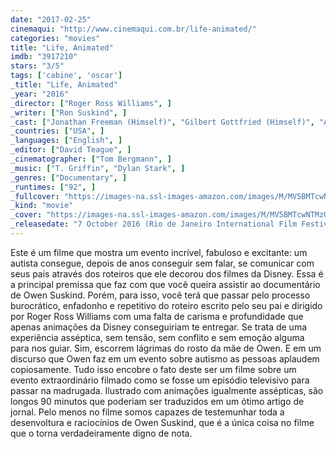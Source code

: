 ```yaml
---
date: "2017-02-25"
cinemaqui: "http://www.cinemaqui.com.br/life-animated/"
categories: "movies"
title: "Life, Animated"
imdb: "3917210"
stars: "3/5"
tags: ['cabine', 'oscar']
_title: "Life, Animated"
_year: "2016"
_director: ["Roger Ross Williams", ]
_writer: ["Ron Suskind", ]
_cast: ["Jonathan Freeman (Himself)", "Gilbert Gottfried (Himself)", "Alan Rosenblatt (Himself)", "Owen Suskind (Himself)", "Ron Suskind (Himself)", ]
_countries: ["USA", ]
_languages: ["English", ]
_editor: ["David Teague", ]
_cinematographer: ["Tom Bergmann", ]
_music: ["T. Griffin", "Dylan Stark", ]
_genres: ["Documentary", ]
_runtimes: ["92", ]
_fullcover: "https://images-na.ssl-images-amazon.com/images/M/MV5BMTcwNTMzODI4Nl5BMl5BanBnXkFtZTgwMjM2NTQxOTE@.jpg"
_kind: "movie"
_cover: "https://images-na.ssl-images-amazon.com/images/M/MV5BMTcwNTMzODI4Nl5BMl5BanBnXkFtZTgwMjM2NTQxOTE@._V1._SX97_SY140_.jpg"
_releasedate: "7 October 2016 (Rio de Janeiro International Film Festival)"
---
```

Este é um filme que mostra um evento incrível, fabuloso e excitante: um autista consegue, depois de anos conseguir sem falar, se comunicar com seus pais através dos roteiros que ele decorou dos filmes da Disney. Essa é a principal premissa que faz com que você queira assistir ao documentário de Owen Suskind. Porém, para isso, você terá que passar pelo processo burocrático, enfadonho e repetitivo do roteiro escrito pelo seu pai e dirigido por Roger Ross Williams com uma falta de carisma e profundidade que apenas animações da Disney conseguiriam te entregar. Se trata de uma experiência asséptica, sem tensão, sem conflito e sem emoção alguma para nos guiar. Sim, escorrem lágrimas do rosto da mãe de Owen. E em um discurso que Owen faz em um evento sobre autismo as pessoas aplaudem copiosamente. Tudo isso encobre o fato deste ser um filme sobre um evento extraordinário filmado como se fosse um episódio televisivo para passar na madrugada. Ilustrado com animações igualmente assépticas, são longos 90 minutos que poderiam ser traduzidos em um ótimo artigo de jornal. Pelo menos no filme somos capazes de testemunhar toda a desenvoltura e raciocínios de Owen Suskind, que é a única coisa no filme que o torna verdadeiramente digno de nota.
